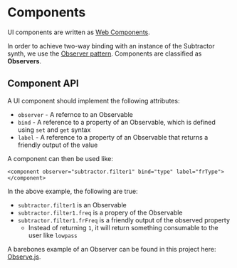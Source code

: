 # Components

UI components are written as [Web Components](https://developer.mozilla.org/en-US/docs/Web/Web_Components).

In order to achieve two-way binding with an instance of the Subtractor synth, we use the [Observer pattern](https://en.wikipedia.org/wiki/Observer_pattern). Components are classified as **Observers**.

## Component API

A UI component should implement the following attributes:

- `observer` - A refernce to an Observable
- `bind` - A reference to a property of an Observable, which is defined using `set` and `get` syntax
- `label` - A reference to a property of an Observable that returns a friendly output of the value

A component can then be used like:

```
<component observer="subtractor.filter1" bind="type" label="frType"></component>
```

In the above example, the following are true:

- `subtractor.filter1` is an Observable
- `subtractor.filter1.freq` is a propery of the Observable
- `subtractor.filter1.frFreq` is a friendly output of the observed property
  - Instead of returning `1`, it will return something consumable to the user like `lowpass`

A barebones example of an Observer can be found in this project here: [Observe.js](../Observe.js).

